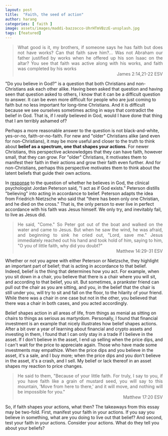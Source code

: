 ```yaml
---
layout: post
title:  "Faith, the seed of action"
author: harang
categories: [ faith ]
image: assets/images/maddi-bazzocco-UhrHTmVBzzE-unsplash.jpg
tags: [featured]
---
```

<blockquote style="text-align: justify;">  
  What good is it, my brothers, if someone says he has faith but does not have works? Can that faith save him?... Was not Abraham our father justified by works when he offered up his son Isaac on the altar? You see that faith was active along with his works, and faith was completed by his works
  <div style="text-align: right;">James 2:14,21-22 ESV</div>
</blockquote>

"Do you believe in God?" is a question that both Christians and non-Christians ask each other alike. Having been asked that question and having seen that question asked to others, I know that it can be a difficult question to answer. It can be even more difficult for people who are just coming to faith but no less important for long-time Christians. And it is difficult because we see ourselves sometimes acting in ways that contradict the belief in God. That is, if I *really* believed in God, would I have done that thing that I am terribly ashamed of?

Perhaps a more reasonable answer to the question is not black-and-white, yes-or-no, faith-or-no-faith. For new and "older" Christians alike (and even for non-Christians), it may be more useful and closer to the truth to think about **belief as a spectrum, one that shapes your actions**. For newer Christians, this perspective acknowledges that they can have faith, however small, that they can grow. For "older" Christians, it motivates them to manifest their faith in their actions and grow their faith even further. And for non-Christians, perhaps this perspective motivates them to think about the latent beliefs that guide their own actions.

In [response](https://www.youtube.com/watch?v=UKG4_psaC9k) to the question of whether he believes in God, the clinical psychologist Jordan Peterson said, "I act as if God exists." Peterson distills "believing" into acting in accordance to belief. Peterson adapts the idea from Friedrich Nietzsche who said that "there has been only one Christian, and he died on the cross." That is, the only person to ever live in perfect accordance with his faith was Jesus himself. We only try, and inevitably fail, to live as Jesus did.

<blockquote style="text-align: justify;">
  He said, "Come." So Peter got out of the boat and walked on the water and came to Jesus. But when he saw the wind, he was afraid, and beginning to sink he cried out, "Lord, save me." Jesus immediately reached out his hand and took hold of him, saying to him, "O you of little faith, why did you doubt?"
  <div style="text-align: right;">Matthew 14:29-31 ESV</div>
</blockquote>

Whether or not you agree with either Peterson or Nietzsche, they highlight an important part of belief; that is acting in accordance to that belief. Indeed, belief is the thing that determines how you act. For example, when you sit down in a chair, you believe that there is a chair where you will sit, and according to that belief, you sit. But sometimes, a prankster friend can pull out the chair as you are sitting, and you, in the belief that the chair is still under you, will try to sit and fall on the floor, to the hilarity of your friend. While there was a chair in one case but not in the other, you believed that there was a chair in both cases, and you acted accordingly.

Belief shapes action in all areas of life, from things as menial as sitting on chairs to things as serious as martyrdom. Personally, I found that financial investment is an example that nicely illustrates how belief shapes actions. After a bit over a year of learning about financial and crypto assets and investing in them, I found that I can only stay in a trade if I believe in the asset. If I don't believe in the asset, I end up selling when the price dips, and I can't wait for the price to appreciate again. Those who have made some investments may empathize. When the price dips and you believe in the asset, it's a sale, and I buy more; when the price dips and you don't believe in the asset, it's a crash, and I sell. My belief or lack thereof in an asset shapes my reaction to price changes.

<blockquote style="text-align: justify;">
  He said to them, "Because of your little faith. For truly, I say to you, if you have faith like a grain of mustard seed, you will say to this mountain, 'Move from here to there,' and it will move, and nothing will be impossible for you."
  <div style="text-align: right;">Matthew 17:20 ESV</div>
</blockquote>

So, if faith shapes your actions, what then? The takeaways from this essay may be two-fold. First, manifest your faith in your actions. If you say you believe in something, what are you doing to live out that belief? And second, test your faith in your actions. Consider your actions. What do they tell you about your beliefs?
